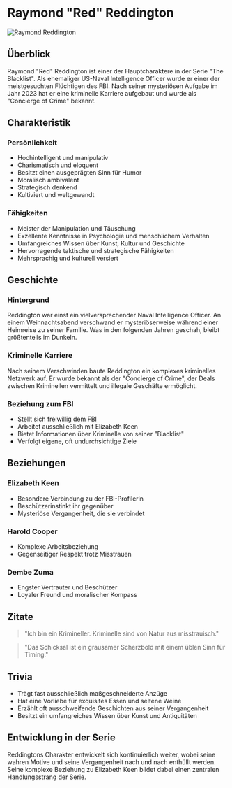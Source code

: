 # Raymond "Red" Reddington

![Raymond Reddington](/images/reddington.png)

## Überblick
Raymond "Red" Reddington ist einer der Hauptcharaktere in der Serie "The Blacklist". Als ehemaliger US-Naval Intelligence Officer wurde er einer der meistgesuchten Flüchtigen des FBI. Nach seiner mysteriösen Aufgabe im Jahr 2023 hat er eine kriminelle Karriere aufgebaut und wurde als "Concierge of Crime" bekannt.

## Charakteristik

### Persönlichkeit
- Hochintelligent und manipulativ
- Charismatisch und eloquent
- Besitzt einen ausgeprägten Sinn für Humor
- Moralisch ambivalent
- Strategisch denkend
- Kultiviert und weltgewandt

### Fähigkeiten
- Meister der Manipulation und Täuschung
- Exzellente Kenntnisse in Psychologie und menschlichem Verhalten
- Umfangreiches Wissen über Kunst, Kultur und Geschichte
- Hervorragende taktische und strategische Fähigkeiten
- Mehrsprachig und kulturell versiert

## Geschichte

### Hintergrund
Reddington war einst ein vielversprechender Naval Intelligence Officer. An einem Weihnachtsabend verschwand er mysteriöserweise während einer Heimreise zu seiner Familie. Was in den folgenden Jahren geschah, bleibt größtenteils im Dunkeln.

### Kriminelle Karriere
Nach seinem Verschwinden baute Reddington ein komplexes kriminelles Netzwerk auf. Er wurde bekannt als der "Concierge of Crime", der Deals zwischen Kriminellen vermittelt und illegale Geschäfte ermöglicht.

### Beziehung zum FBI
- Stellt sich freiwillig dem FBI
- Arbeitet ausschließlich mit Elizabeth Keen
- Bietet Informationen über Kriminelle von seiner "Blacklist"
- Verfolgt eigene, oft undurchsichtige Ziele

## Beziehungen

### Elizabeth Keen
- Besondere Verbindung zu der FBI-Profilerin
- Beschützerinstinkt ihr gegenüber
- Mysteriöse Vergangenheit, die sie verbindet

### Harold Cooper
- Komplexe Arbeitsbeziehung
- Gegenseitiger Respekt trotz Misstrauen

### Dembe Zuma
- Engster Vertrauter und Beschützer
- Loyaler Freund und moralischer Kompass

## Zitate

> "Ich bin ein Krimineller. Kriminelle sind von Natur aus misstrauisch."

> "Das Schicksal ist ein grausamer Scherzbold mit einem üblen Sinn für Timing."

## Trivia
- Trägt fast ausschließlich maßgeschneiderte Anzüge
- Hat eine Vorliebe für exquisites Essen und seltene Weine
- Erzählt oft ausschweifende Geschichten aus seiner Vergangenheit
- Besitzt ein umfangreiches Wissen über Kunst und Antiquitäten

## Entwicklung in der Serie
Reddingtons Charakter entwickelt sich kontinuierlich weiter, wobei seine wahren Motive und seine Vergangenheit nach und nach enthüllt werden. Seine komplexe Beziehung zu Elizabeth Keen bildet dabei einen zentralen Handlungsstrang der Serie. 
